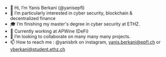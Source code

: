 - 👋 Hi, I’m Yanis Berkani (@yanisepfl)
- 👀 I’m particularly interested in cyber security, blockchain & decentralized finance
- 🎓 I’m finishing my master's degree in cyber security at ETHZ.
- 🍷 Currently working at APWine (DeFi)
- 🤝 I’m looking to collaborate on many many many projects.
- 📫 How to reach me : @yanisbrk on instagram, yanis.berkani@epfl.ch or yberkani@student.ethz.ch

<!---
yanisepfl/yanisepfl is a ✨ special ✨ repository because its `README.md` (this file) appears on your GitHub profile.
You can click the Preview link to take a look at your changes.
--->
